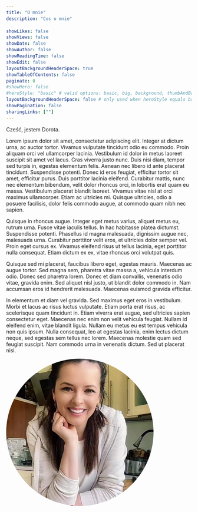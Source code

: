 ```yaml
---
title: "O mnie"
description: "Cos o mnie"

showLikes: false
showViews: false
showDate: false
showAuthor: false
showReadingTime: false
showEdit: false
layoutBackgroundHeaderSpace: true
showTableOfContents: false
paginate: 0
#showHero: false
#heroStyle: "basic" # valid options: basic, big, background, thumbAndBackground
layoutBackgroundHeaderSpace: false # only used when heroStyle equals background
showPagination: false
sharingLinks: [""]
---
```


Cześć, jestem Dorota.

Lorem ipsum dolor sit amet, consectetur adipiscing elit. Integer at dictum
urna, ac auctor tortor. Vivamus vulputate tincidunt odio eu commodo. Proin
aliquam orci vel ullamcorper lacinia. Vestibulum id dolor in metus laoreet
suscipit sit amet vel lacus. Cras viverra justo nunc. Duis nisi diam, tempor
sed turpis in, egestas elementum felis. Aenean nec libero id ante placerat
tincidunt. Suspendisse potenti. Donec id eros feugiat, efficitur tortor sit
amet, efficitur purus. Duis porttitor lacinia eleifend. Curabitur mattis, nunc
nec elementum bibendum, velit dolor rhoncus orci, in lobortis erat quam eu
massa. Vestibulum placerat blandit laoreet. Vivamus vitae nisl at orci maximus
ullamcorper. Etiam ac ultricies mi. Quisque ultricies, odio a posuere
facilisis, dolor felis commodo augue, at commodo quam nibh nec sapien.

Quisque in rhoncus augue. Integer eget metus varius, aliquet metus eu, rutrum
urna. Fusce vitae iaculis tellus. In hac habitasse platea dictumst. Suspendisse
potenti. Phasellus id magna malesuada, dignissim augue nec, malesuada urna.
Curabitur porttitor velit eros, et ultricies dolor semper vel. Proin eget
cursus ex. Vivamus eleifend risus ut tellus lacinia, eget porttitor nulla
consequat. Etiam dictum ex ex, vitae rhoncus orci volutpat quis.

Quisque sed mi placerat, faucibus libero eget, egestas mauris. Maecenas ac
augue tortor. Sed magna sem, pharetra vitae massa a, vehicula interdum odio.
Donec sed pharetra lorem. Donec et diam convallis, venenatis odio vitae,
gravida enim. Sed aliquet nisl justo, ut blandit dolor commodo in. Nam accumsan
eros id hendrerit malesuada. Maecenas euismod gravida efficitur.

In elementum et diam vel gravida. Sed maximus eget eros in vestibulum. Morbi et
lacus ac risus luctus vulputate. Etiam porta erat risus, ac scelerisque quam
tincidunt in. Etiam viverra erat augue, sed ultricies sapien consectetur eget.
Maecenas nec enim non velit vehicula feugiat. Nullam id eleifend enim, vitae
blandit ligula. Nullam eu metus eu est tempus vehicula non quis ipsum. Nulla
consequat, leo at egestas lacinia, enim lectus dictum neque, sed egestas sem
tellus nec lorem. Maecenas molestie quam sed feugiat suscipit. Nam commodo urna
in venenatis dictum. Sed ut placerat nisl.

<style>

h1 {
    line-height: 5.2em;
}

.image-cropper {
    width: 400px;
    height: 400px;
    position: relative;
    overflow: hidden;
    border-radius: 50%;
}

.profile-pic {
  display: inline;
  margin: 0 auto;
  margin-left: 0%; //centers the image
  height: 100%;
  width: auto;
}

</style>


<div class="image-cropper">
    <img src="about_photo.jpeg" alt="avatar" class="profile-pic">
</div>
